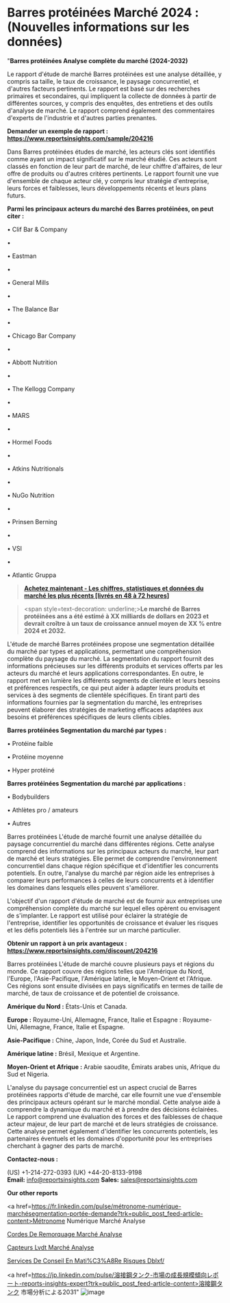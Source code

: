 # Barres protéinées Marché 2024 : (Nouvelles informations sur les données)

"<strong>Barres protéinées Analyse complète du marché (2024-2032)</strong>

Le rapport d'étude de marché Barres protéinées est une analyse détaillée, y compris sa taille, le taux de croissance, le paysage concurrentiel, et d'autres facteurs pertinents. Le rapport est basé sur des recherches primaires et secondaires, qui impliquent la collecte de données à partir de différentes sources, y compris des enquêtes, des entretiens et des outils d'analyse de marché. Le rapport comprend également des commentaires d'experts de l'industrie et d'autres parties prenantes.

<strong>Demander un exemple de rapport : </strong><strong><a href=https://www.reportsinsights.com/sample/204216>https://www.reportsinsights.com/sample/204216</a></strong>

Dans Barres protéinées études de marché, les acteurs clés sont identifiés comme ayant un impact significatif sur le marché étudié. Ces acteurs sont classés en fonction de leur part de marché, de leur chiffre d'affaires, de leur offre de produits ou d'autres critères pertinents. Le rapport fournit une vue d'ensemble de chaque acteur clé, y compris leur stratégie d'entreprise, leurs forces et faiblesses, leurs développements récents et leurs plans futurs.

<strong>Parmi les principaux acteurs du marché des Barres protéinées, on peut citer :</strong>

• Clif Bar & Company

• 

• Eastman

• 

• General Mills

• 

• The Balance Bar

• 

• Chicago Bar Company

• 

• Abbott Nutrition

• 

• The Kellogg Company

• 

• MARS

• 

• Hormel Foods

• 

• Atkins Nutritionals

• 

• NuGo Nutrition

• 

• Prinsen Berning

• 

• VSI

• 

• Atlantic Gruppa

<blockquote><a href=https://reportsinsights.com/buynow/204216><span style=text-decoration: underline;><strong>Achetez maintenant - Les chiffres, statistiques et données du marché les plus récents [livrés en 48 à 72 heures]</strong></span></a></blockquote>
<blockquote>
<div class=group w-full text-gray-800 dark:text-gray-100 border-b border-black/10 dark:border-gray-900/50 bg-gray-50 dark:bg-[#444654]>
<div class=flex p-4 gap-4 text-base md:gap-6 md:max-w-2xl lg:max-w-xl xl:max-w-3xl md:py-6 lg:px-0 m-auto>
<div class=relative flex flex-col w-[calc(100%-50px)] gap-1 md:gap-3 lg:w-[calc(100%-115px)]>
<div class=flex flex-grow flex-col gap-3>
<div class=min-h-[20px] flex flex-col items-start gap-4 whitespace-pre-wrap break-words>
<div class=result-streaming markdown prose w-full break-words dark:prose-invert light>

<span style=text-decoration: underline;><strong>Le marché de Barres protéinées ans a été estimé à XX milliards de dollars en 2023 et devrait croître à un taux de croissance annuel moyen de XX % entre 2024 et 2032.</strong></span>

</div>
</div>
</div>
</div>
</div>
</div></blockquote>
L'étude de marché Barres protéinées propose une segmentation détaillée du marché par types et applications, permettant une compréhension complète du paysage du marché. La segmentation du rapport fournit des informations précieuses sur les différents produits et services offerts par les acteurs du marché et leurs applications correspondantes. En outre, le rapport met en lumière les différents segments de clientèle et leurs besoins et préférences respectifs, ce qui peut aider à adapter leurs produits et services à des segments de clientèle spécifiques. En tirant parti des informations fournies par la segmentation du marché, les entreprises peuvent élaborer des stratégies de marketing efficaces adaptées aux besoins et préférences spécifiques de leurs clients cibles.

<strong>Barres protéinées Segmentation du marché par types :</strong>

• Protéine faible

• Protéine moyenne

• Hyper protéiné

<strong>Barres protéinées Segmentation du marché par applications :</strong>

• Bodybuilders

• Athlètes pro / amateurs

• Autres

Barres protéinées L'étude de marché fournit une analyse détaillée du paysage concurrentiel du marché dans différentes régions. Cette analyse comprend des informations sur les principaux acteurs du marché, leur part de marché et leurs stratégies. Elle permet de comprendre l'environnement concurrentiel dans chaque région spécifique et d'identifier les concurrents potentiels. En outre, l'analyse du marché par région aide les entreprises à comparer leurs performances à celles de leurs concurrents et à identifier les domaines dans lesquels elles peuvent s'améliorer.

L'objectif d'un rapport d'étude de marché est de fournir aux entreprises une compréhension complète du marché sur lequel elles opèrent ou envisagent de s'implanter. Le rapport est utilisé pour éclairer la stratégie de l'entreprise, identifier les opportunités de croissance et évaluer les risques et les défis potentiels liés à l'entrée sur un marché particulier.

<strong>Obtenir un rapport à un prix avantageux : <a href=https://www.reportsinsights.com/discount/204216>https://www.reportsinsights.com/discount/204216</a></strong>

Barres protéinées L'étude de marché couvre plusieurs pays et régions du monde. Ce rapport couvre des régions telles que l'Amérique du Nord, l'Europe, l'Asie-Pacifique, l'Amérique latine, le Moyen-Orient et l'Afrique. Ces régions sont ensuite divisées en pays significatifs en termes de taille de marché, de taux de croissance et de potentiel de croissance.

<strong>Amérique du Nord :</strong> États-Unis et Canada.

<strong>Europe :</strong> Royaume-Uni, Allemagne, France, Italie et Espagne : Royaume-Uni, Allemagne, France, Italie et Espagne.

<strong>Asie-Pacifique :</strong> Chine, Japon, Inde, Corée du Sud et Australie.

<strong>Amérique latine :</strong> Brésil, Mexique et Argentine.

<strong>Moyen-Orient et Afrique :</strong> Arabie saoudite, Émirats arabes unis, Afrique du Sud et Nigeria.

L'analyse du paysage concurrentiel est un aspect crucial de Barres protéinées rapports d'étude de marché, car elle fournit une vue d'ensemble des principaux acteurs opérant sur le marché mondial. Cette analyse aide à comprendre la dynamique du marché et à prendre des décisions éclairées. Le rapport comprend une évaluation des forces et des faiblesses de chaque acteur majeur, de leur part de marché et de leurs stratégies de croissance. Cette analyse permet également d'identifier les concurrents potentiels, les partenaires éventuels et les domaines d'opportunité pour les entreprises cherchant à gagner des parts de marché.

<strong>Contactez-nous :</strong>

(US) +1-214-272-0393
(UK) +44-20-8133-9198
<strong>Email:</strong> <a>info@reportsinsights.com</a>
<strong>Sales:</strong> <a>sales@reportsinsights.com</a>

<strong>Our other reports</strong>

<a href=https://fr.linkedin.com/pulse/métronome-numérique-marchésegmentation-portée-demande?trk=public_post_feed-article-content>Métronome Numérique Marché Analyse</a>

<a href=https://www.linkedin.com/pulse/cordes-de-remorquage-march%C3%A9domaines-croissance-zrfzf/>Cordes De Remorquage Marché Analyse</a>

<a href=https://www.linkedin.com/pulse/capteurs-lvdt-march%C3%A9-donn%C3%A9es-d%C3%A9taill%C3%A9es-ezt8f/>Capteurs Lvdt Marché Analyse</a>

<a href=https://www.linkedin.com/pulse/services-de-conseil-en-mati%C3%A8re-risques-dblxf/>Services De Conseil En Mati%C3%A8Re Risques Dblxf/</a>

<a href=https://jp.linkedin.com/pulse/溶接鋼タンク-市場の成長規模傾向レポート-reports-insights-expert?trk=public_post_feed-article-content>溶接鋼タンク 市場分析による2031</a>"
![image](https://github.com/daminid12/RImarketTech/assets/158430485/0a212615-5e68-4007-a149-b91283ca6229)
